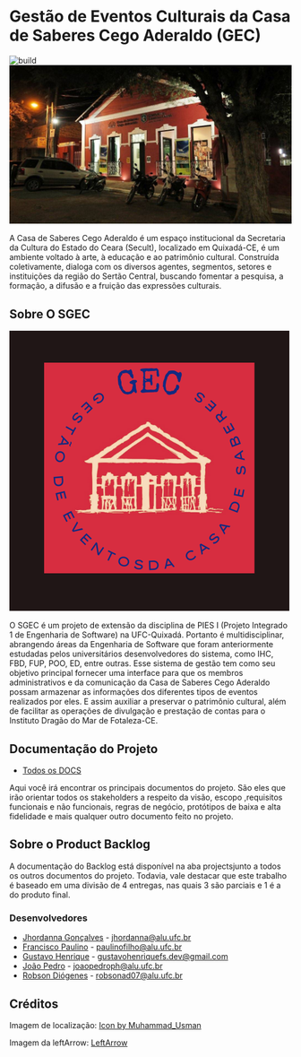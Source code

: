 #  Gestão de Eventos Culturais da Casa de Saberes Cego Aderaldo (GEC) 
![build](https://github.com/gustavohenriquefs/SGEC/actions/workflows/maven.yml/badge.svg)
![casa de saberes](src/main/resources/com/casaculturaqxd/sgec/imagens/casa-noite.jpg)

A Casa de Saberes Cego Aderaldo é um espaço institucional da Secretaria da Cultura do Estado do Ceara (Secult), localizado em Quixadá-CE, é um ambiente voltado à arte, à educação e ao patrimônio cultural. Construída coletivamente, dialoga com os diversos agentes, segmentos, setores e instituições da região do Sertão Central, buscando fomentar a pesquisa, a formação, a difusão e a fruição das expressões culturais.

## Sobre O SGEC
![Sobre o GEC](src/main/resources/com/casaculturaqxd/sgec/imagens/logo-gec.png)

O SGEC é um projeto de extensão da disciplina de PIES I (Projeto Integrado 1 de Engenharia de Software) na UFC-Quixadá. Portanto é multidisciplinar, abrangendo áreas da Engenharia de Software que foram anteriormente estudadas pelos universitários desenvolvedores do sistema, como IHC, FBD, FUP, POO, ED, entre outras. Esse sistema de gestão tem como seu objetivo principal fornecer uma interface para que os membros administrativos e da comunicação da Casa de Saberes Cego Aderaldo possam armazenar as informações dos diferentes tipos de eventos realizados por eles. E assim auxiliar a preservar o patrimônio cultural, além de facilitar as operações de divulgação e prestação de contas para o Instituto Dragão do Mar de Fotaleza-CE.

## Documentação do Projeto
- [Todos os DOCS](https://github.com/gustavohenriquefs/SGEC/wiki)
  
Aqui você irá encontrar os principais documentos do projeto. São eles que irão orientar todos os stakeholders a respeito da visão, escopo ,requisitos funcionais e não funcionais, regras de negócio, protótipos de baixa e alta fidelidade e mais qualquer outro documento feito no projeto.
## Sobre o Product Backlog
A documentação do Backlog está disponível na aba projectsjunto a todos os outros documentos do projeto. Todavia, vale destacar que este trabalho é baseado em uma divisão de 4 entregas, nas quais 3 são parciais e 1 é a do produto final.

### Desenvolvedores
- [Jhordanna Gonçalves](https://github.com/ceulazur) - jhordanna@alu.ufc.br
- [Francisco Paulino](https://github.com/Francisco-Paulino-Arruda-Filho) - paulinofilho@alu.ufc.br
- [Gustavo Henrique](https://github.com/gustavohenriquefs) - gustavohenriquefs.dev@gmail.com
- [João Pedro](https://github.com/Joao-Pedro-P-Holanda) - joaopedroph@alu.ufc.br
- [Robson Diógenes](https://github.com/robsonad07) - robsonad07@alu.ufc.br
  
  
## Créditos
Imagem de localização: <a href="https://www.freepik.com/icon/security-pin_6125244#fromView=keyword&term=Local&page=1&position=14">Icon by Muhammad_Usman</a>

Imagem da leftArrow: <a href="https://images.app.goo.gl/NkXbvK76VHFTzero6">LeftArrow</a>
